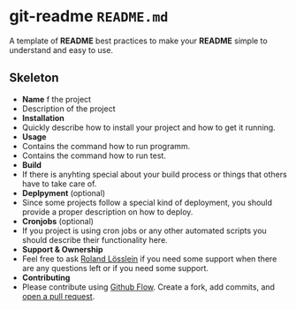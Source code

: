 # git-readme `README.md`

A template of **README** best practices to make your **README** simple to understand and easy to use.

## Skeleton

- **Name** f the project
 - Description of the project
- **Installation**
 - Quickly describe how to install your project and how to get it running.
- **Usage**
 - Contains the command how to run programm.
 - Contains the command how to run test.
- **Build**
 - If there is anyhting special about your build process or things that others have to take care of.
- **Deplpyment** (optional)
 - Since some projects follow a special kind of deployment, you should provide a proper description on how to deploy.
- **Cronjobs** (optional)
 - If you project is using cron jobs or any other automated scripts you should describe their functionality here.
- **Support & Ownership**
 - Feel free to ask [Roland Lösslein](info@weaintplastic.com) if you need some support when there are any questions left or if you need some support.
- **Contributing**
 - Please contribute using [Github Flow](https://guides.github.com/introduction/flow/). Create a fork, add commits, and [open a pull request](https://github.com/fraction/readme-boilerplate/compare/).
